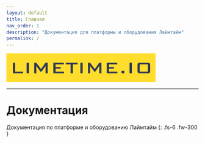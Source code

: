 ```yaml
---
layout: default
title: Главная
nav_order: 1
description: "Документация для платформы и оборудования Лаймтайм"
permalink: /
---
```


![Limetime.io](/images/limetime-io.png)

---

# Документация

Документация по платформе и оборудованию Лаймтайм
{: .fs-6 .fw-300 }

